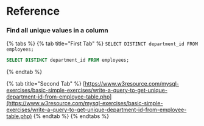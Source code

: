 # Reference

### Find all unique values in a column

{% tabs %}
{% tab title="First Tab" %}
`SELECT DISTINCT department_id FROM employees;`

```sql
SELECT DISTINCT department_id FROM employees;
```
{% endtab %}

{% tab title="Second Tab" %}
[https://www.w3resource.com/mysql-exercises/basic-simple-exercises/write-a-query-to-get-unique-department-id-from-employee-table.php](https://www.w3resource.com/mysql-exercises/basic-simple-exercises/write-a-query-to-get-unique-department-id-from-employee-table.php)
{% endtab %}
{% endtabs %}




